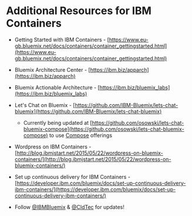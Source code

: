 # Additional Resources for IBM Containers

- Getting Started with IBM Containers - [https://www.eu-gb.bluemix.net/docs/containers/container_gettingstarted.html](https://www.eu-gb.bluemix.net/docs/containers/container_gettingstarted.html)

- Bluemix Architecture Center - [https://ibm.biz/apparch](https://ibm.biz/apparch)  

- Bluemix Actionable Architecture - [https://ibm.biz/bluemix_labs](https://ibm.biz/bluemix_labs)  

- Let's Chat on Bluemix - [https://github.com/IBM-Bluemix/lets-chat-bluemix](https://github.com/IBM-Bluemix/lets-chat-bluemix)
  - Currently being updated at [https://github.com/osowski/lets-chat-bluemix-compose](https://github.com/osowski/lets-chat-bluemix-compose) to use [Compose](https://compose.io) offerings  


- Wordpress on IBM Containers - [http://blog.ibmjstart.net/2015/05/22/wordpress-on-bluemix-containers/](http://blog.ibmjstart.net/2015/05/22/wordpress-on-bluemix-containers/)


- Set up continuous delivery for IBM Containers - [https://developer.ibm.com/bluemix/docs/set-up-continuous-delivery-ibm-containers/](https://developer.ibm.com/bluemix/docs/set-up-continuous-delivery-ibm-containers/)  

- Follow [@IBMBluemix](https://twitter.com/IBMBluemix) & [@CldTec](https://twitter.com/CldTec) for updates!
